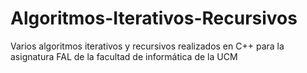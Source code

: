 # Algoritmos-Iterativos-Recursivos
Varios algoritmos iterativos y recursivos realizados en C++ para la asignatura FAL de la facultad de informática de la UCM
